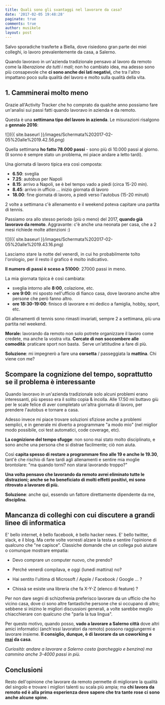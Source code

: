 ```yaml
---
title: Quali sono gli svantaggi nel lavorare da casa?
date: '2017-02-05 19:48:28'
paginate: true
comments: true
author: musikele
layout: post
---
```

Salvo sporadiche trasferte a Biella, dove risiedono gran parte dei miei colleghi, io lavoro prevalentemente da casa, a Salerno. 

Quando lavoravo in un'azienda tradizionale pensavo al lavoro da remoto come la _liberazione da tutti i mali_; non ho cambiato idea, ma adesso sono più consapevole che **ci sono anche dei lati negativi,** che tra l'altro impattano poco sulla qualità del lavoro e molto sulla qualità della vita. 

## 1\. Camminerai molto meno

Grazie all'Activity Tracker che ho comprato da qualche anno possiamo fare un'analisi sui passi fatti quando lavoravo in azienda e da remoto.

Questa è una **settimana tipo del lavoro in azienda**. Le misurazioni risalgono a **gennaio 2016**: 

![]({{ site.baseurl }}/images/Schermata%202017-02-05%20alle%2019.42.56.png)

Quella settimana **ho fatto 78.000 passi** - sono più di 10.000 passi al giorno. (Il sonno è sempre stato un problema, mi piace andare a letto tardi). 

Una giornata di lavoro tipica era così composta: 

*   **6.50**: sveglia
*   **7.25**: autobus per Napoli
*   **8.15**: arrivo a Napoli, se è bel tempo vado a piedi (circa 15-20 min). 
*   **8.45**: arrivo in ufficio ... inizio giornata di lavoro 
*   **18.00**: fine giornata di lavoro, a piedi verso l'autobus (15-20 minuti) 

2 volte a settimana c'è allenamento e il weekend poteva capitare una partita di tennis. 

Passiamo ora allo stesso periodo (più o meno) del 2017, **quando già lavoravo da remoto**. Aggravante: c'è anche una neonata per casa, che a 2 mesi richiede molte attenzioni :) 

![]({{ site.baseurl }}/images/Schermata%202017-02-05%20alle%2019.43.16.png)

<span style="letter-spacing: 0.18px;">Lasciamo stare la notte del venerdì, in cui ho probabilmente tolto l'orologio, per il resto il grafico è molto indicativo. </span>

<span style="letter-spacing: 0.18px;">**Il numero di passi è sceso a 51000**: 27000 passi in meno. </span>

<span style="letter-spacing: 0.18px;">La mia giornata tipica è così cambiata: </span>

*   sveglia intorno alle **8:00**, colazione, etc.
*   **ore 9:00**: mi sposto nell'ufficio di fianco casa, dove lavorano anche altre persone che però fanno altro. 
*   **ore 18:30-19:00**: finisco di lavorare e mi dedico a famiglia, hobby, sport, etc. 

Gli allenamenti di tennis sono rimasti invariati, sempre 2 a settimana, più una partita nel weekend. 

**Morale:** lavorando da remoto non solo potrete organizzare il lavoro come credete, ma anche la vostra vita. **Cercate di non soccombere alle comodità**: praticare sport non basta.  Serve un'attitudine a fare di più. 

**Soluzione**: mi impegnerò a fare una **corsetta** / passeggiata la **mattina**. Chi viene con me? 

## Scompare la cognizione del tempo, soprattutto se il problema è interessante

Quando lavoravo in un'azienda tradizionale solo alcuni problemi erano interessanti, più spesso era il solito copia & incolla. Alle 17.50 mi buttavo giù per le scale felice di aver completato un'altra giornata di lavoro, per prendere l'autobus e tornare a casa. 

Adesso invece mi piace trovare soluzioni sfiziose anche a problemi semplici, e in generale mi diverto a programmare "a modo mio" (nel miglior modo possibile, coi test automatici, code coverage, etc). 

**La cognizione del tempo sfugge**: non sono mai stato molto disciplinato, e sono anche una persona che si distrae facilmente; ciò non aiuta. 

Così **capita spesso di restare a programmare fino alle 19 e anche le 19.30**, tant'è che rischio di fare tardi agli allenamenti e sentire mia moglie brontolare: "ma quando torni? non starai lavorando troppo?"

**Una volta pensavo che lavorando da remoto avrei eliminato tutte le distrazioni; anche se ho beneficiato di molti effetti positivi, mi sono ritrovato a lavorare di più.**

**Soluzione**: anche qui, essendo un fattore direttamente dipendente da me, **disciplina**.

## Mancanza di colleghi con cui discutere a grandi linee di informatica 

E' bello internet, è bello facebook, è bello hacker news. E' bello twitter, slack, e il blog. Ma certe volte vorresti alzare la testa e sentire l'opinione di qualcuno che "ne capisce". Classiche domande che un collega può aiutare o comunque mostrare empatia: 

*   Devo comprare un computer nuovo, che prendo?   

*   Perché venerdì compilava, e oggi (lunedì mattina) no? 
*   Hai sentito l'ultima di Microsoft / Apple / Facebook / Google ... ?
*   Chissà se esiste una libreria che fa X-Y-Z (elenco di feature) ? 

Per non dare segni di schizofrenia preferisco lavorare da un ufficio che ho vicino casa, dove ci sono altre fantastiche persone che si occupano di altro; sebbene si inizino le migliori discussioni generali, a volte sarebbe meglio chiacchierare con qualcuno che "parla la tua lingua". 

Per questo motivo, quando posso, **vado a lavorare a Salerno città** dove altri amici informatici (anch'essi lavoratori da remoto) possono raggiungermi e lavorare insieme. <span style="letter-spacing: 0.01em;">**Il consiglio, dunque, è di lavorare da un coworking e <u>mai</u> da casa**. </span>

_Curiosità: andare a lavorare a Salerno costa (parcheggio e benzina) ma cammino anche 3-4000 passi in più._

## Conclusioni

Resto dell'opinione che lavorare da remoto permette di migliorare la qualità del singolo e trovare i migliori talenti su scala più ampia; ma **c<span style="letter-spacing: 0.01em;">hi lavora da remoto ed è alla prima esperienza deve sapere che tra tante rose ci sono anche alcune spine. </span>**